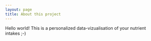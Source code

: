 ```yaml
---
layout: page
title: About this project
---
```


Hello world!
This is a personalized data-vizualisation of your nutrient intakes ;-)




